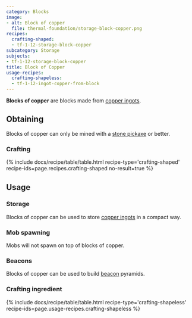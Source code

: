 ```yaml
---
category: Blocks
image:
- alt: Block of copper
  file: thermal-foundation/storage-block-copper.png
recipes:
  crafting-shaped:
  - tf-1-12-storage-block-copper
subcategory: Storage
subjects:
- tf-1-12-storage-block-copper
title: Block of Copper
usage-recipes:
  crafting-shapeless:
  - tf-1-12-ingot-copper-from-block
---
```


**Blocks of copper** are blocks made from [copper ingots](../copper-ingot/).


Obtaining
---------

Blocks of copper can only be mined with a [stone
pickaxe](https://minecraft.gamepedia.com/Pickaxe) or better.

### Crafting
{% include docs/recipe/table/table.html recipe-type='crafting-shaped' recipe-ids=page.recipes.crafting-shaped no-result=true %}


Usage
-----

### Storage
Blocks of copper can be used to store [copper ingots](../copper-ingot/) in a
compact way.

### Mob spawning
Mobs will not spawn on top of blocks of copper.

### Beacons
Blocks of copper can be used to build
[beacon](https://minecraft.gamepedia.com/Beacon) pyramids.

### Crafting ingredient
{% include docs/recipe/table/table.html recipe-type='crafting-shapeless' recipe-ids=page.usage-recipes.crafting-shapeless %}
